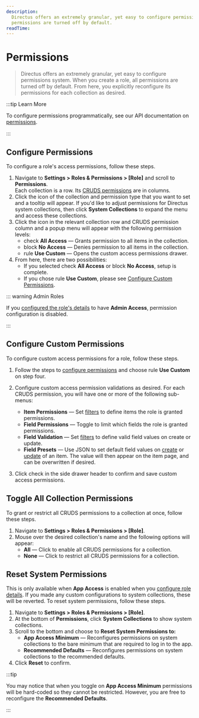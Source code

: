 ```yaml
---
description:
  Directus offers an extremely granular, yet easy to configure permissions system. When you create a role, all
  permissions are turned off by default.
readTime:
---
```


# Permissions

> Directus offers an extremely granular, yet easy to configure permissions system. When you create a role, all
> permissions are turned off by default. From here, you explicitly reconfigure its permissions for each collection as
> desired.

:::tip Learn More

To configure permissions programmatically, see our API documentation on [permissions](/reference/system/permissions.md).

:::

## Configure Permissions

To configure a role's access permissions, follow these steps.

1. Navigate to **Settings > Roles & Permissions > [Role]** and scroll to **Permissions**.\
   Each collection is a row. Its [CRUDS permissions](/configuration/users-roles-permissions.md#directus-permissions) are
   in columns.
2. Click the icon of the collection and permission type that you want to set and a tooltip will appear. If you'd like to
   adjust permissions for Directus system collections, then click **System Collections** to expand the menu and access
   these collections.
3. Click the icon in the relevant collection row and CRUDS permission column and a popup menu will appear with the
   following permission levels:
   - <span mi icon muted>check</span> **All Access** — Grants permission to all items in the collection.
   - <span mi icon muted>block</span> **No Access** — Denies permission to all items in the collection.
   - <span mi icon muted>rule</span> **Use Custom** — Opens the custom access permissions drawer.
4. From here, there are two possibilities:
   - If you selected <span mi muted>check</span> **All Access** or <span mi muted>block</span> **No Access**, setup is
     complete.
   - If you chose <span mi icon muted>rule</span> **Use Custom**, please see
     [Configure Custom Permissions](#configure-custom-permissions).

::: warning Admin Roles

If you [configured the role's details](/configuration/users-roles-permissions/roles.md#configure-role-details) to have
**Admin Access**, permission configuration is disabled.

:::

## Configure Custom Permissions

To configure custom access permissions for a role, follow these steps.

1. Follow the steps to [configure permissions](#configure-permissions) and choose <span mi icon muted>rule</span> **Use
   Custom** on step four.
2. Configure custom access permission validations as desired. For each CRUDS permission, you will have one or more of
   the following sub-menus:

   - **Item Permissions** — Set [filters](/app/filters.md) to define items the role is granted permissions.
   - **Field Permissions** — Toggle to limit which fields the role is granted permissions.
   - **Field Validation** — Set [filters](/app/filters.md) to define valid field values on create or update.
   - **Field Presets** — Use JSON to set default field values on [create](/reference/items.html#create-an-item) or
     [update](/reference/items.html#update-an-item) of an item. The value will then appear on the item page, and can be
     overwritten if desired.

3. Click <span mi btn>check</span> in the side drawer header to confirm and save custom access permissions.

## Toggle All Collection Permissions

To grant or restrict all CRUDS permissions to a collection at once, follow these steps.

1. Navigate to **Settings > Roles & Permissions > [Role]**.
2. Mouse over the desired collection's name and the following options will appear:
   - **All** — Click to enable all CRUDS permissions for a collection.
   - **None** — Click to restrict all CRUDS permissions for a collection.

## Reset System Permissions

This is only available when **App Access** is enabled when you
[configure role details](/configuration/users-roles-permissions/roles.md#configure-role-details). If you made any custom
configurations to system collections, these will be reverted. To reset system permissions, follow these steps.

1. Navigate to **Settings > Roles & Permissions > [Role]**.
2. At the bottom of **Permissions**, click **System Collections** to show system collections.
3. Scroll to the bottom and choose to **Reset System Permissions to:**
   - **App Access Minimum** — Reconfigures permissions on system collections to the bare minimum that are required to
     log in to the app.
   - **Recommended Defaults** — Reconfigures permissions on system collections to the recommended defaults.
4. Click **Reset** to confirm.

:::tip

You may notice that when you toggle on **App Access Minimum** permissions will be hard-coded so they cannot be
restricted. However, you are free to reconfigure the **Recommended Defaults**.

:::
